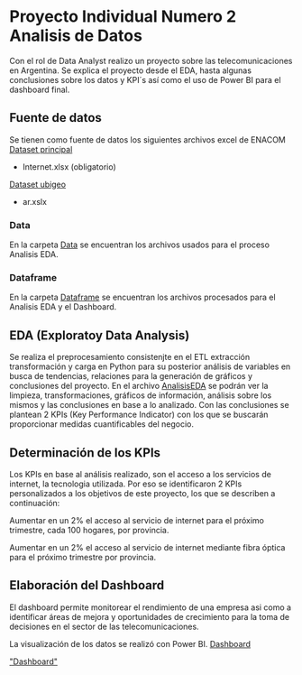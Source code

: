 # Proyecto Individual Numero 2 Analisis de Datos

Con el rol de Data Analyst realizo un proyecto sobre las telecomunicaciones en Argentina.
Se explica el proyecto desde el EDA, hasta algunas conclusiones sobre los datos y KPI´s así como el uso de Power BI para el dashboard final.

## Fuente de datos

Se tienen como fuente de datos los siguientes archivos excel de ENACOM
[Dataset principal](https://indicadores.enacom.gob.ar/datos-abiertos)
- Internet.xlsx (obligatorio)

[Dataset ubigeo](https://github.com/mcarruitero/PI2_PT/tree/main/Data)
- ar.xslx

### Data

En la carpeta [Data](https://github.com/mcarruitero/PI2_PT/tree/main/Data) se encuentran los archivos usados para el proceso Analisis EDA.

### Dataframe

En la carpeta [Dataframe](https://github.com/mcarruitero/PI2_PT/tree/main/Dataframe) se encuentran los archivos procesados para el Analisis EDA y el Dashboard.

## EDA (Exploratoy Data Analysis)

Se realiza el preprocesamiento consistenjte en el ETL extracción transformación y carga en Python para su posterior análisis de variables en busca de tendencias, relaciones para la generación de gráficos y conclusiones  del proyecto. En el archivo [AnalisisEDA](https://github.com/mcarruitero/PI2_PT/blob/main/AnalisisEDA.ipynb) se podrán ver la limpieza, transformaciones, gráficos de información, análisis sobre los mismos y las conclusiones en base a lo analizado. Con las conclusiones se plantean 2 KPIs (Key Performance Indicator) con los que se buscarán proporcionar medidas cuantificables del negocio.

## Determinación de los KPIs

Los KPIs en base al análisis realizado, son el acceso a los servicios de internet, la tecnologia utilizada. Por eso se identificaron 2 KPIs personalizados a los objetivos de este proyecto, los que se describen a continuación:

Aumentar en un 2% el acceso al servicio de internet para el próximo trimestre, cada 100 hogares, por provincia.

Aumentar en un 2% el acceso al servicio de internet mediante fibra óptica para el próximo trimestre por provincia.

## Elaboración del Dashboard

El dashboard permite monitorear el rendimiento de una empresa asi como a identificar áreas de mejora y oportunidades de crecimiento para la toma de decisiones en el sector de las telecomunicaciones.

La visualización de los datos se realizó con Power BI. [Dashboard](https://github.com/mcarruitero/PI2_PT/blob/main/PI2_Dashboard.pbix)

["Dashboard"](https://github.com/mcarruitero/PI2_PT/blob/main/Images/PI2_Dashboard.png "Dashboard")
